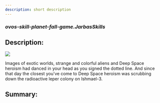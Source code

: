 ```yaml
---
description: short description
---
```


### _ovos-skill-planet-fall-game.JarbasSkills_  
## Description:  
![](http://infocom.elsewhere.org/gallery/planetfall/planetfall1.jpg)

Images of exotic worlds, strange and colorful aliens and Deep Space heroism had danced in your head as you signed the dotted line. And since that day the closest you've come to Deep Space heroism was scrubbing down the radioactive leper colony on Ishmael-3.  
  
  
  
## Summary:  
